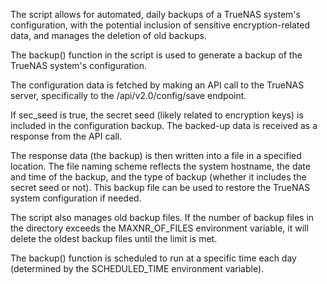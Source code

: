 The script allows for automated, daily backups of a TrueNAS system's configuration, with the potential inclusion of sensitive encryption-related data, and manages the deletion of old backups.


The backup() function in the script is used to generate a backup of the TrueNAS system's configuration.

The configuration data is fetched by making an API call to the TrueNAS server, specifically to the /api/v2.0/config/save endpoint.

If sec_seed is true, the secret seed (likely related to encryption keys) is included in the configuration backup. The backed-up data is received as a response from the API call.

The response data (the backup) is then written into a file in a specified location. The file naming scheme reflects the system hostname, the date and time of the backup, and the type of backup (whether it includes the secret seed or not). This backup file can be used to restore the TrueNAS system configuration if needed.

The script also manages old backup files. If the number of backup files in the directory exceeds the MAXNR_OF_FILES environment variable, it will delete the oldest backup files until the limit is met.

The backup() function is scheduled to run at a specific time each day (determined by the SCHEDULED_TIME environment variable).